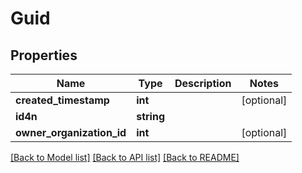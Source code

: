 # Guid

## Properties
Name | Type | Description | Notes
------------ | ------------- | ------------- | -------------
**created_timestamp** | **int** |  | [optional] 
**id4n** | **string** |  | 
**owner_organization_id** | **int** |  | [optional] 

[[Back to Model list]](../README.md#documentation-for-models) [[Back to API list]](../README.md#documentation-for-api-endpoints) [[Back to README]](../README.md)


